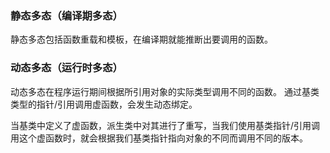### 静态多态（编译期多态）
静态多态包括函数重载和模板，在编译期就能推断出要调用的函数。


### 动态多态（运行时多态）
动态多态在程序运行期间根据所引用对象的实际类型调用不同的函数。
通过基类类型的指针/引用调用虚函数，会发生动态绑定。

当基类中定义了虚函数，派生类中对其进行了重写，当我们使用基类指针/引用调用这个虚函数时，就会根据我们基类指针指向对象的不同而调用不同的版本。
